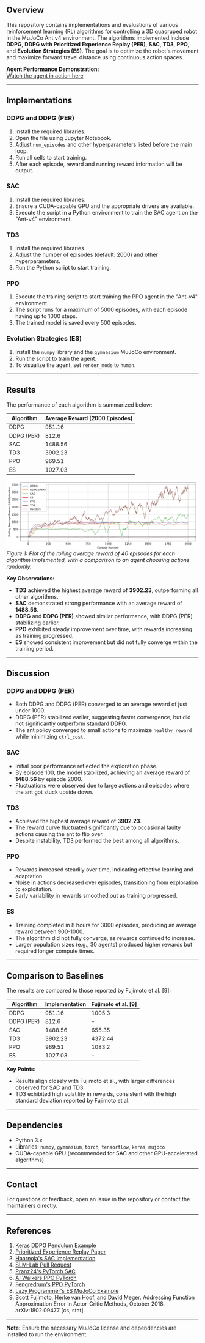 ## Overview
This repository contains implementations and evaluations of various reinforcement learning (RL) algorithms for controlling a 3D quadruped robot in the MuJoCo Ant v4 environment. The algorithms implemented include **DDPG**, **DDPG with Prioritized Experience Replay (PER)**, **SAC**, **TD3**, **PPO**, and **Evolution Strategies (ES)**. The goal is to optimize the robot's movement and maximize forward travel distance using continuous action spaces. 

**Agent Performance Demonstration:**  
[Watch the agent in action here](https://drive.google.com/file/d/129ZlGr8QnOHoiwpESmuiXnWffVl8xfxJ/view?usp=sharing)

---

## Implementations 

### **DDPG and DDPG (PER)**
1. Install the required libraries.
2. Open the file using Jupyter Notebook.
3. Adjust `num_episodes` and other hyperparameters listed before the main loop.
4. Run all cells to start training.
5. After each episode, reward and running reward information will be output.

### **SAC**
1. Install the required libraries.
2. Ensure a CUDA-capable GPU and the appropriate drivers are available.
3. Execute the script in a Python environment to train the SAC agent on the "Ant-v4" environment.

### **TD3**
1. Install the required libraries.
2. Adjust the number of episodes (default: 2000) and other hyperparameters.
3. Run the Python script to start training.

### **PPO**
1. Execute the training script to start training the PPO agent in the "Ant-v4" environment.
2. The script runs for a maximum of 5000 episodes, with each episode having up to 1000 steps.
3. The trained model is saved every 500 episodes.

### **Evolution Strategies (ES)**
1. Install the `numpy` library and the `gymnasium` MuJoCo environment.
2. Run the script to train the agent.
3. To visualize the agent, set `render_mode` to `human`.

---

## Results
The performance of each algorithm is summarized below:

| Algorithm       | Average Reward (2000 Episodes) |
|-----------------|--------------------------------|
| DDPG            | 951.16                        |
| DDPG (PER)      | 812.6                         |
| SAC             | 1488.56                       |
| TD3             | 3902.23                       |
| PPO             | 969.51                        |
| ES              | 1027.03                       |

![Average Reward Plot](https://github.com/mahimayadav97/-Reinforcement-Learning-for-MuJoCo-Ant-Environment/blob/main/images/Result.png)  
*Figure 1: Plot of the rolling average reward of 40 episodes for each algorithm implemented, with a comparison to an agent choosing actions randomly.*

**Key Observations:**
- **TD3** achieved the highest average reward of **3902.23**, outperforming all other algorithms.
- **SAC** demonstrated strong performance with an average reward of **1488.56**.
- **DDPG** and **DDPG (PER)** showed similar performance, with DDPG (PER) stabilizing earlier.
- **PPO** exhibited steady improvement over time, with rewards increasing as training progressed.
- **ES** showed consistent improvement but did not fully converge within the training period.

---

## Discussion

### **DDPG and DDPG (PER)**
- Both DDPG and DDPG (PER) converged to an average reward of just under 1000.
- DDPG (PER) stabilized earlier, suggesting faster convergence, but did not significantly outperform standard DDPG.
- The ant policy converged to small actions to maximize `healthy_reward` while minimizing `ctrl_cost`.

### **SAC**
- Initial poor performance reflected the exploration phase.
- By episode 100, the model stabilized, achieving an average reward of **1488.56** by episode 2000.
- Fluctuations were observed due to large actions and episodes where the ant got stuck upside down.

### **TD3**
- Achieved the highest average reward of **3902.23**.
- The reward curve fluctuated significantly due to occasional faulty actions causing the ant to flip over.
- Despite instability, TD3 performed the best among all algorithms.

### **PPO**
- Rewards increased steadily over time, indicating effective learning and adaptation.
- Noise in actions decreased over episodes, transitioning from exploration to exploitation.
- Early variability in rewards smoothed out as training progressed.

### **ES**
- Training completed in 8 hours for 3000 episodes, producing an average reward between 900-1000.
- The algorithm did not fully converge, as rewards continued to increase.
- Larger population sizes (e.g., 30 agents) produced higher rewards but required longer compute times.

---

## Comparison to Baselines
The results are compared to those reported by Fujimoto et al. [9]:

| Algorithm       | Implementation     | Fujimoto et al. [9] |
|-----------------|--------------------|---------------------|
| DDPG            | 951.16             | 1005.3              |
| DDPG (PER)      | 812.6              | -                   |
| SAC             | 1488.56            | 655.35             |
| TD3             | 3902.23            | 4372.44            |
| PPO             | 969.51             | 1083.2             |
| ES              | 1027.03            | -                   |

**Key Points:**
- Results align closely with Fujimoto et al., with larger differences observed for SAC and TD3.
- TD3 exhibited high volatility in rewards, consistent with the high standard deviation reported by Fujimoto et al.
---

## Dependencies
- Python 3.x
- Libraries: `numpy`, `gymnasium`, `torch`, `tensorflow`, `keras`, `mujoco`
- CUDA-capable GPU (recommended for SAC and other GPU-accelerated algorithms)
  
---

## Contact
For questions or feedback, open an issue in the repository or contact the maintainers directly.

---

## References
1. [Keras DDPG Pendulum Example](https://keras.io/examples/rl/ddpg_pendulum/)
2. [Prioritized Experience Replay Paper](https://arxiv.org/abs/1511.05952)
3. [Haarnoja's SAC Implementation](https://github.com/haarnoja/sac)
4. [SLM-Lab Pull Request](https://github.com/kengz/SLM-Lab/pull/398)
5. [Pranz24's PyTorch SAC](https://github.com/pranz24/pytorch-soft-actor-critic)
6. [AI Walkers PPO PyTorch](https://github.com/iamvigneshwars/ai-walkers-ppo-pytorch)
7. [Fengredrum's PPO PyTorch](https://github.com/fengredrum/ppo-pytorch)
8. [Lazy Programmer's ES MuJoCo Example](https://github.com/lazyprogrammer/machine_learning_examples/blob/master/rl3/es_mujoco.py)
9. Scott Fujimoto, Herke van Hoof, and David Meger. Addressing Function Approximation Error in Actor-Critic Methods, October 2018. arXiv:1802.09477 [cs, stat].

---

**Note:** Ensure the necessary MuJoCo license and dependencies are installed to run the environment.
